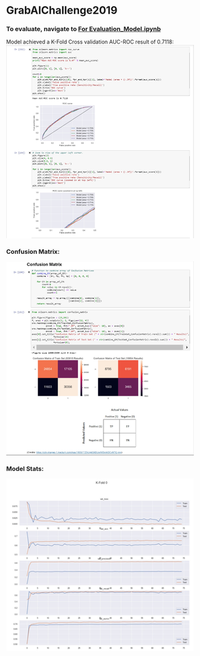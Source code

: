 # GrabAIChallenge2019

### To evaluate, navigate to [For Evaluation_Model.ipynb](https://raw.githubusercontent.com/wilsonteng97/GrabAIChallenge2019/master/For%20Evaluation_Model.ipynb)

Model achieved a K-Fold Cross validation AUC-ROC result of 0.7118:
![Model Results](https://raw.githubusercontent.com/wilsonteng97/GrabAIChallenge2019/master/Images/Model_AUCROC_graph.jpg)

### Confusion Matrix: 
![Confusion Matrix](https://raw.githubusercontent.com/wilsonteng97/GrabAIChallenge2019/master/Images/Model_ConfusionMatrix.jpg)

### Model Stats:
![Model Stats](https://raw.githubusercontent.com/wilsonteng97/GrabAIChallenge2019/master/Images/Model.jpg)


